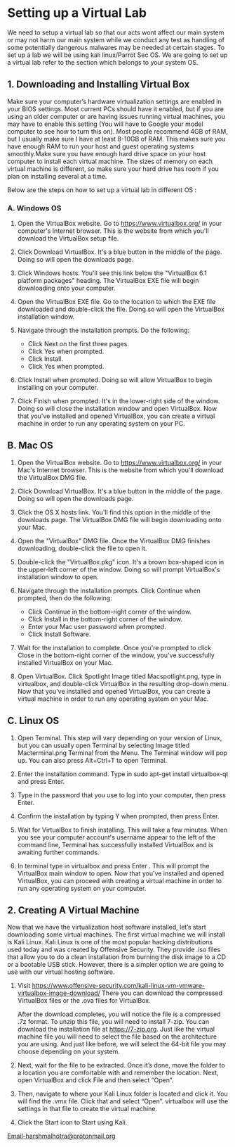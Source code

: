 # Setting up a Virtual Lab 

We need to setup a virtual lab so that our acts wont affect our main system or may not harm our main system while we conduct any test as handling of some potentially dangerous malwares may be needed at certain stages. 
To set up a lab we will be using kali linux/Parrot Sec OS.
We are going to set up a virtual lab refer to the section which belongs to your system OS. 


## 1. Downloading and Installing Virtual Box

 Make sure your computer’s hardware virtualization settings are enabled in your BIOS settings. Most current PCs should have it enabled, but if you are 
 using an older computer or are having issues running virtual machines, you may have to enable this setting (You will have to Google your model computer to see how to turn this on). Most people recommend 4GB of RAM, but I usually make sure I have at least 8-10GB of RAM. This makes sure you have enough RAM to run your host and guest operating systems smoothly.Make sure you have enough hard drive space on your host computer to install each virtual machine. The sizes of memory on each virtual machine is different, so make sure your hard drive has room if you plan on installing several at a time.
 <br>
    
 Below are the steps on how to set up a virtual lab in different OS :
 
 ### A. Windows OS
 1. Open the VirtualBox website. Go to https://www.virtualbox.org/ in your computer's Internet browser. This is the website from which you'll download the VirtualBox 
 setup file. 
 
 2. Click Download VirtualBox. It's a blue button in the middle of the page. Doing so will open the downloads page. 
 
 3. Click Windows hosts. You'll see this link below the "VirtualBox 6.1 platform packages" heading. The VirtualBox EXE file will begin downloading onto your computer. 
 
 4. Open the VirtualBox EXE file. Go to the location to which the EXE file downloaded and double-click the file. Doing so will open the VirtualBox installation window.
 
 5. Navigate through the installation prompts. Do the following:

    - Click Next on the first three pages.
    - Click Yes when prompted.
    - Click Install.
    - Click Yes when prompted.

 6. Click Install when prompted. Doing so will allow VirtualBox to begin installing on your computer. 

 7. Click Finish when prompted. It's in the lower-right side of the window. Doing so will close the installation window and open VirtualBox. Now that you've installed and opened VirtualBox, you can create a virtual machine in order to run any operating system on your PC. 


## B. Mac OS
 
 1. Open the VirtualBox website. Go to https://www.virtualbox.org/ in your Mac's Internet browser. This is the website from which you'll download the VirtualBox DMG file. 

 2. Click Download VirtualBox. It's a blue button in the middle of the page. Doing so will open the downloads page. 

 3. Click the OS X hosts link. You'll find this option in the middle of the downloads page. The VirtualBox DMG file will begin downloading onto your Mac. 

 4. Open the "VirtualBox" DMG file. Once the VirtualBox DMG finishes downloading, double-click the file to open it. 

 5. Double-click the "VirtualBox.pkg" icon. It's a brown box-shaped icon in the upper-left corner of the window. Doing so will prompt VirtualBox's installation window to open. 

 6. Navigate through the installation prompts. Click Continue when prompted, then do the following:

    - Click Continue in the bottom-right corner of the window.
    - Click Install in the bottom-right corner of the window.
    - Enter your Mac user password when prompted.
    - Click Install Software.

 7. Wait for the installation to complete. Once you're prompted to click Close in the bottom-right corner of the window, you've successfully installed VirtualBox on your Mac. 

 8. Open VirtualBox. Click Spotlight Image titled Macspotlight.png, type in virtualbox, and double-click VirtualBox in the resulting drop-down menu. Now that you've installed and opened VirtualBox, you can create a virtual machine in order to run any operating system on your Mac. 


## C. Linux OS

 1. Open Terminal. This step will vary depending on your version of Linux, but you can usually open Terminal by selecting Image titled Macterminal.png Terminal from the Menu. The Terminal window will pop up.
 You can also press Alt+Ctrl+T to open Terminal.

 2. Enter the installation command. Type in sudo apt-get install virtualbox-qt and press Enter.

 3. Type in the password that you use to log into your computer, then press Enter.

 4. Confirm the installation by typing Y when prompted, then press Enter.

 5. Wait for VirtualBox to finish installing. This will take a few minutes. When you see your computer account's username appear to the left of the command line, Terminal has successfully installed VirtualBox and is awaiting further commands. 

 6. In terminal type in virtualbox and press Enter . This will prompt the VirtualBox main window to open. Now that you've installed and opened VirtualBox, you can proceed with creating a virtual machine in order to run any operating system on your computer.



## 2. Creating A Virtual Machine 
 Now that we have the virtualization host software installed, let’s start downloading some virtual machines. The first virtual machine we will install is Kali Linux. Kali Linux is one of the most popular hacking distributions used today and was created by Offensive Security. They provide .iso files that allow you to do a clean installation from burning the disk image to a CD or a bootable USB stick. However, there is a simpler option we are going to use with our virtual hosting software.

 1. Visit https://www.offensive-security.com/kali-linux-vm-vmware-virtualbox-image-download/ There you can download the compressed VirtualBox files or the .ova files for VirtualBox.
 
    After the download completes, you will notice the file is a compressed .7z format. To unzip this file, you will need to install 7-zip. You can download the installation file at https://7-zip.org. Just like the virtual machine file you will need to select the file based on the architecture you are using. And just like before, we will select the 64-bit file you may choose depending on your system.

 2. Next, wait for the file to be extracted. Once it’s done, move the folder to a location you are comfortable with and remember the location. Next, open VirtualBox and click File and then select “Open”.

 3. Then, navigate to where your Kali Linux folder is located and click it. You will find the .vmx file. Click that and select “Open”. virtualbox will use the settings in that file to create the virtual machine.

 4. Click the Start icon to Start using Kali.



Email-harshmalhotra@protonmail.org